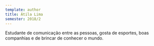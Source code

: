```yaml
---
template: author
title: Átila Lima
semester: 2018/2
---
```

Estudante de comunicação entre as pessoas, gosta de esportes, boas companhias e de brincar de conhecer o mundo.
